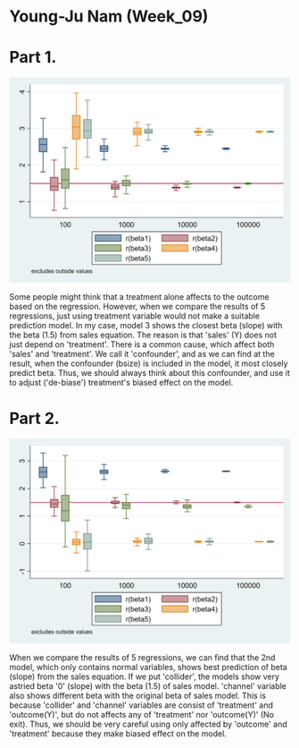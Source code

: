 # Young-Ju Nam (Week_09)


Part 1. 
===================

![part1](img/Part1_Graph.png)

Some people might think that a treatment alone affects to the outcome based on the regression. However, when we compare the results of 5 regressions, just using treatment variable would not make a suitable prediction model. In my case, model 3 shows the closest beta (slope) with the beta (1.5) from sales equation.  The reason is that 'sales' (Y) does not just depend on 'treatment'. There is a common cause, which affect both 'sales' and 'treatment'. We call it 'confounder', and as we can find at the result, when the confounder (bsize) is included in the model, it most closely predict beta. Thus, we should always think about this confounder, and use it to adjust ('de-biase') treatment's biased effect on the model.


Part 2.
===================

![part2](img/Part2_Graph.png)

When we compare the results of 5 regressions, we can find that the 2nd model, which only contains normal variables, shows best prediction of beta (slope) from the sales equation. If we put 'collider', the models show very astried beta '0' (slope) with the beta (1.5) of sales model. 'channel' variable also shows different beta with the original beta of sales model. This is because 'collider' and 'channel' variables are consist of 'treatment' and 'outcome(Y)', but do not affects any of 'treatment' nor 'outcome(Y)' (No exit). Thus, we should be very careful using only affected by 'outcome' and 'treatment' because they make biased effect on the model.
